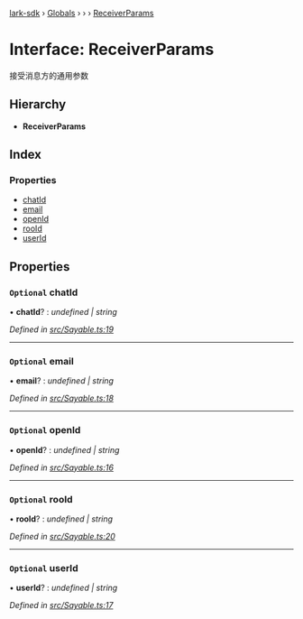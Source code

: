 [lark-sdk](../README.md) › [Globals](../globals.md) › [](../modules/reflection-1716.md) › [](../modules/reflection-1716.reflection-437.md) › [ReceiverParams](reflection-1716.reflection-437.receiverparams.md)

# Interface: ReceiverParams

接受消息方的通用参数

## Hierarchy

* **ReceiverParams**

## Index

### Properties

* [chatId](reflection-1716.reflection-437.receiverparams.md#optional-chatid)
* [email](reflection-1716.reflection-437.receiverparams.md#optional-email)
* [openId](reflection-1716.reflection-437.receiverparams.md#optional-openid)
* [rooId](reflection-1716.reflection-437.receiverparams.md#optional-rooid)
* [userId](reflection-1716.reflection-437.receiverparams.md#optional-userid)

## Properties

### `Optional` chatId

• **chatId**? : *undefined | string*

*Defined in [src/Sayable.ts:19](https://github.com/TbhT/lark-sdk/blob/e3605bb/src/Sayable.ts#L19)*

___

### `Optional` email

• **email**? : *undefined | string*

*Defined in [src/Sayable.ts:18](https://github.com/TbhT/lark-sdk/blob/e3605bb/src/Sayable.ts#L18)*

___

### `Optional` openId

• **openId**? : *undefined | string*

*Defined in [src/Sayable.ts:16](https://github.com/TbhT/lark-sdk/blob/e3605bb/src/Sayable.ts#L16)*

___

### `Optional` rooId

• **rooId**? : *undefined | string*

*Defined in [src/Sayable.ts:20](https://github.com/TbhT/lark-sdk/blob/e3605bb/src/Sayable.ts#L20)*

___

### `Optional` userId

• **userId**? : *undefined | string*

*Defined in [src/Sayable.ts:17](https://github.com/TbhT/lark-sdk/blob/e3605bb/src/Sayable.ts#L17)*
